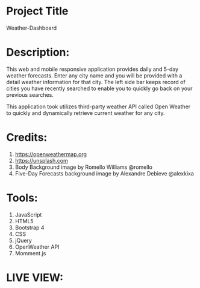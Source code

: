 # Project Title
Weather-Dashboard
# Description: 
This web and mobile responsive application provides daily and 5-day weather forecasts.
Enter any city name and you will be provided with a detail weather information for that city.
The left side bar keeps record of cities you have recently searched to enable you to quickly go back on your previous searches.

This application took utilizes third-party weather API called Open Weather to quickly and dynamically retrieve current weather for any city.

# Credits:
1. https://openweathermap.org
2. https://unsplash.com
3. Body Background image by Romello Williams @romello
4. Five-Day Forecasts background image by Alexandre Debieve @alexkixa

# Tools:
1. JavaScript
2. HTML5
3. Bootstrap 4
4. CSS
5. jQuery
6. OpenWeather API
7. Momment.js

# LIVE VIEW: